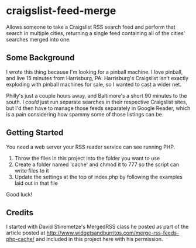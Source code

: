 craigslist-feed-merge
=====================

Allows someone to take a Craigslist RSS search feed and perform that search in multiple cities, returning a single feed containing all of the cities' searches merged into one.

Some Background
---------------

I wrote this thing because I'm looking for a pinball machine.  I love pinball, and live 15 minutes from Harrisburg, PA.  Harrisburg's Craigslist isn't exactly exploding with pinball machines for sale, so I wanted to cast a wider net. 

Philly's just a couple hours away, and Baltimore's a short 90 minutes to the south.  I *could* just run separate searches in their respective Craigslist sites, but I'd then have to manage those feeds separately in Google Reader, which is a pain considering how spammy some of those listings can be.

Getting Started
---------------
You need a web server your RSS reader service can see running PHP.  

1. Throw the files in this project into the folder you want to use
2. Create a folder named 'cache' and chmod it to 777 so the script can write files to it
3. Update the settings at the top of index.php by following the examples laid out in that file

Good luck!

Credits
-------
I started with David Stinemetze's MergedRSS class he posted as part of the article posted at http://www.widgetsandburritos.com/merge-rss-feeds-php-cache/ and included in this project here with his permission.

